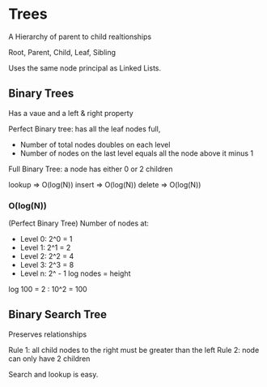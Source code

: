 # Trees

A Hierarchy of parent to  child realtionships

Root, Parent, Child, Leaf, Sibling

Uses the same node principal as Linked Lists.

## Binary Trees

Has a vaue and a left & right property

Perfect Binary tree: has all the leaf nodes full, 
- Number of total nodes doubles on each level
- Number of nodes on the last level equals all the node above it minus 1

Full Binary Tree: a node has either 0 or 2 children

lookup =>   O(log(N))
insert =>   O(log(N))
delete =>   O(log(N))

### O(log(N))

(Perfect Binary Tree)
Number of nodes at: 

- Level 0: 2^0 = 1
- Level 1: 2^1 = 2
- Level 2: 2^2 = 4
- Level 3: 2^3 = 8
- Level n: 2^ - 1
log nodes = height

log 100 = 2 : 10^2 = 100

## Binary Search Tree

Preserves relationships

Rule 1: all child nodes to the right must be greater than the left
Rule 2: node can only have 2 children

Search and lookup is easy.